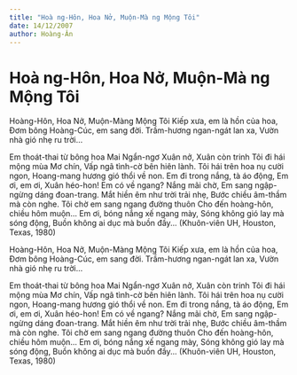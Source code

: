 ```yaml
---
title: "Hoà ng-Hôn, Hoa Nở, Muộn-Mà ng Mộng Tôi"
date: 14/12/2007
author: Hoàng-Ân
---
```


# Hoà ng-Hôn, Hoa Nở, Muộn-Mà ng Mộng Tôi

Hoàng-Hôn, Hoa Nở, Muộn-Màng Mộng Tôi
Kiếp xưa, em là hồn của hoa,
Đơm bông Hoàng-Cúc, em sang đời.
Trầm-hương ngan-ngát lan xa,
Vườn nhà gió nhẹ ru trời...

Em thoát-thai từ bông hoa Mai
Ngẩn-ngơ Xuân nở, Xuân còn trinh
Tôi đi hái mộng mùa Mơ chín,
Vấp ngã tình-cờ bên hiên lành.
Tôi hái trên hoa nụ cười ngon,
Hoang-mang hương gió thổi về non.
Em đi trong nắng, tà áo động,
Em ơi, em ơi, Xuân héo-hon!
Em có về ngang?  Nắng mãi chờ,
Em sang ngập-ngừng dáng đoan-trang.
Mắt hiền êm như trời trải nhẹ,
Bước chiều âm-thầm mà còn nghe.
Tôi chờ em sang ngang đường thuôn
Cho đến hoàng-hôn, chiều hôm muộn...
Em ơi, bóng nắng xế ngang mày,
Sóng không gió lay mà sóng động,
Buồn không ai dục mà buồn đầy...
(Khuôn-viên UH, Houston, Texas, 1980)

Hoàng-Hôn, Hoa Nở, Muộn-Màng Mộng Tôi
Kiếp xưa, em là hồn của hoa,
Đơm bông Hoàng-Cúc, em sang đời.
Trầm-hương ngan-ngát lan xa,
Vườn nhà gió nhẹ ru trời...

Em thoát-thai từ bông hoa Mai
Ngẩn-ngơ Xuân nở, Xuân còn trinh
Tôi đi hái mộng mùa Mơ chín,
Vấp ngã tình-cờ bên hiên lành.
Tôi hái trên hoa nụ cười ngon,
Hoang-mang hương gió thổi về non.
Em đi trong nắng, tà áo động,
Em ơi, em ơi, Xuân héo-hon!
Em có về ngang?  Nắng mãi chờ,
Em sang ngập-ngừng dáng đoan-trang.
Mắt hiền êm như trời trải nhẹ,
Bước chiều âm-thầm mà còn nghe.
Tôi chờ em sang ngang đường thuôn
Cho đến hoàng-hôn, chiều hôm muộn...
Em ơi, bóng nắng xế ngang mày,
Sóng không gió lay mà sóng động,
Buồn không ai dục mà buồn đầy...
(Khuôn-viên UH, Houston, Texas, 1980)
